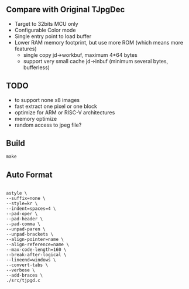 

## Compare with Original TJpgDec

- Target to 32bits MCU only
- Configurable Color mode
- Single entry point to load buffer
- Lower RAM memory footprint, but use more ROM (which means more features)
    - single copy jd->workbuf, maximum 4*64 bytes
    - support very small cache jd->inbuf (minimum several bytes, bufferless)

## TODO

- to support none x8 images
- fast extract one pixel or one block
- optimize for ARM or RISC-V architectures
- memory optimize
- random access to jpeg file?




## Build


```
make
```


## Auto Format

```

astyle \
--suffix=none \
--style=kr \
--indent=spaces=4 \
--pad-oper \
--pad-header \
--pad-comma \
--unpad-paren \
--unpad-brackets \
--align-pointer=name \
--align-reference=name \
--max-code-length=160 \
--break-after-logical \
--lineend=windows \
--convert-tabs \
--verbose \
--add-braces \
./src/tjpgd.c
```
